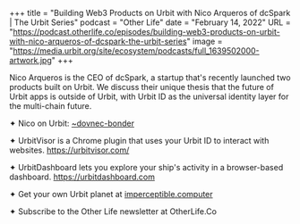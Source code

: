 +++
title = "Building Web3 Products on Urbit with Nico Arqueros of dcSpark | The Urbit Series"
podcast = "Other Life"
date = "February 14, 2022"
URL = "https://podcast.otherlife.co/episodes/building-web3-products-on-urbit-with-nico-arqueros-of-dcspark-the-urbit-series"
image = "https://media.urbit.org/site/ecosystem/podcasts/full_1639502000-artwork.jpg"
+++

Nico Arqueros is the CEO of dcSpark, a startup that's recently launched two products built on Urbit. We discuss their unique thesis that the future of Urbit apps is outside of Urbit, with Urbit ID as the universal identity layer for the multi-chain future.

✦ Nico on Urbit: [~dovnec-bonder](https://urbit.org/ids/~dovnec-bonder)

✦ UrbitVisor is a Chrome plugin that uses your Urbit ID to interact with websites. https://urbitvisor.com/

✦ UrbitDashboard lets you explore your ship's activity in a browser-based dashboard. https://urbitdashboard.com


✦ Get your own Urbit planet at [imperceptible.computer](https://imperceptible.computer)

✦ Subscribe to the Other Life newsletter at OtherLife.Co